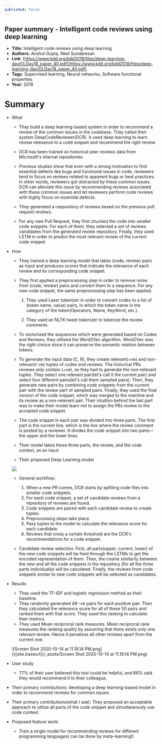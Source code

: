 ```yaml
---
published: false
---
```


## Paper summary - Intelligent code reviews using deep learning

* **Title**: Intelligent code reviews using deep learning
* **Authors**: Anshul Gupta, Neel Sundaresan
* **Link**: [https://www.kdd.org/kdd2018/files/deep-learning-day/DLDay18_paper_40.pdf](https://www.kdd.org/kdd2018/files/deep-learning-day/DLDay18_paper_40.pdf)
* **Tags**: Supervised learning, Neural networks, Software functional properties
* **Year**: 2018

# Summary

* What
	
    * They build a deep learning-based system in order to recommend a review of the common issues in the codebase. They called their system DeepCodeReviewer(DCR). It used deep learning to learn review relevance to a code snippet and recommend the right review.
    
    * DCR has been trained on historical peer reviews data from Microsoft's internal repositories. 
	
    * Previous studies show that even with a strong motivation to find essential defects like bugs and functional issues in code, reviewers tend to focus on reviews related to apparent bugs or best practices. In other words, reviewers got distracted by these common issues. DCR can alleviate this issue by recommending reviews associated with these common issues and let reviewers perform code reviews with highly focus on essential defects.
    
    * They generated a raepository of reviews based on the previous pull request reviews.
    
    * For any new Pull Request, they first chucked the code into smaller code snippets. For each of them, they selected a set of reviews candidates from the generated review repository. Finally, they used LSTM in order to predict the most relevant review of the current code snippet.
    
* How

	* They trained a deep learning model that takes (code, review) pairs as input and produces scores that indicate the relevance of each review and its corresponding code snippet.
    
	* They first applied a preprocessing step in order to remove noise from (code, review) pairs and convert them to a sequence. For any new code snippet, the same preprocessing step has been applied.
		1. They used Lexer tokenizer in order to convert codes to a list of (token name, value) pairs, in which the token name in the category of the token(Operators, Name, KeyWord, etc.).
        
        2. They used an NLTK tweet tokenizer to tokenize the review comments. 
	
    * To vectorized the sequences which were generated based on Codes and Reviews, they utilized the Word2Vec algorithm. Word2Vec was the right choice since it can preserve the semantic relation between tokens.
    
    * To generate the input data (C, R), they create relevant(+ve) and non-relevant(-ve) tuples of codes and reviews. The historical PRs reviews only contain (+ve), so they had to generate the non-relevant tuples. They select one relevant pair(let's call it the current pair) and select four different pairs(let's call them sampled pairs). Then, they generate new pairs by combining code snippets from the current pair with the review part of sampled pairs. Finally, they used the final version of the code snippet, which was merged to the mainline and its review as a non-relevant pair. Their intuition behind the last part was to make their model learn not to assign the PRs review to the accepted code snippet. 
    
    * The code snippet in each pair was divided into three parts. The first part is the current line, which is the line where the review comment is posted by a reviewer. It divides the code snippet into two parts—the upper and the lower lines.
    
    * Their model takes these three parts, the review, and the code context, as an input.
    
	* Their proposed Deep Learning model
    		
	![]({{site.baseurl}}/_posts/BB89130C-307E-4F49-82C6-57DF72732A66.jpg)

            
    * General workflow:
		1. When a new PR comes, DCR starts by splitting code files into smaller code snippets.
	    2. For each code snippet, a set of candidate reviews from a repository of reviews are found.
    	3. Code snippets are paired with each candidate review to create tuples.
    	4. Preprocessing steps take place.
    	5. Pass tuples to the model to calculate the relevance score for each candidate.
    	6. Reviews that cross a certain threshold are the DCR's recommendations for a code snippet.
    
	* Candidate review selection: First, all parts(upper, current, lower) of the new code snippets will be feed through the LSTMs to get the encoded representation of them. Then, the cosine similarity between the new and all the code snippets in the repository (for all the three parts individually) will be calculated. Finally, the reviews from code snippets similar to new code snippets will be selected as candidates.
    
    
    
 * Results
 
 	* They used the TF-IDF and logistic regression method as their baseline.
    * They randomly generated 49 -ve pairs for each positive pair. Then they calculated the relevance score for all of these 50 pairs and ranked them with that score. They used this ranking to calculate their metrics.
    * They used Mean reciprocal rank measures. Mean reciprocal rank measures the ranking quality by assuming that there exists only one relevant review. Hence it penalizes all other reviews apart from the current one.
    
    ![Screen Shot 2020-10-14 at 11.19.14 PM.png]({{site.baseurl}}/_posts/Screen Shot 2020-10-14 at 11.19.14 PM.png)


* User study

	* 77% of their user believed this tool could be helpful, and 66% said they would recommend it to their colleague.
    
* Their primary contributions: developing a deep learning-based model in order to recommend reviews for common issues.
* Their primary contributions(what I see): They proposed an acceptable approach to utilize all parts of the code snippet and simultaneously use code context.

* Proposed feature work: 
	* Train a single model for recommending reviews for different programming languages( can be done by meta-learning!)
